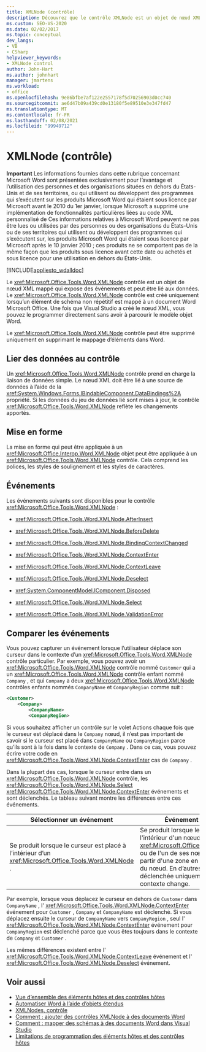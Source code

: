 ```yaml
---
title: XMLNode (contrôle)
description: Découvrez que le contrôle XMLNode est un objet de nœud XML mappé qui expose des événements et qui peut être lié à des données.
ms.custom: SEO-VS-2020
ms.date: 02/02/2017
ms.topic: conceptual
dev_langs:
- VB
- CSharp
helpviewer_keywords:
- XMLNode control
author: John-Hart
ms.author: johnhart
manager: jmartens
ms.workload:
- office
ms.openlocfilehash: 9e86bfbe7af122e2557178f5d70256903d0cc740
ms.sourcegitcommit: ae6d47b09a439cd0e13180f5e89510e3e347fd47
ms.translationtype: MT
ms.contentlocale: fr-FR
ms.lasthandoff: 02/08/2021
ms.locfileid: "99949712"
---
```

# <a name="xmlnode-control"></a>XMLNode (contrôle)
  **Important** Les informations fournies dans cette rubrique concernant Microsoft Word sont présentées exclusivement pour l’avantage et l’utilisation des personnes et des organisations situées en dehors du États-Unis et de ses territoires, ou qui utilisent ou développent des programmes qui s’exécutent sur les produits Microsoft Word qui étaient sous licence par Microsoft avant le 2010 du 1er janvier, lorsque Microsoft a supprimé une implémentation de fonctionnalités particulières liées au code XML personnalisé de Ces informations relatives à Microsoft Word peuvent ne pas être lues ou utilisées par des personnes ou des organisations du États-Unis ou de ses territoires qui utilisent ou développent des programmes qui s’exécutent sur, les produits Microsoft Word qui étaient sous licence par Microsoft après le 10 janvier 2010 ; ces produits ne se comportent pas de la même façon que les produits sous licence avant cette date ou achetés et sous licence pour une utilisation en dehors du États-Unis.

 [!INCLUDE[appliesto_wdalldoc](../vsto/includes/appliesto-wdalldoc-md.md)]

 Le <xref:Microsoft.Office.Tools.Word.XMLNode> contrôle est un objet de nœud XML mappé qui expose des événements et peut être lié aux données. Le <xref:Microsoft.Office.Tools.Word.XMLNode> contrôle est créé uniquement lorsqu’un élément de schéma non répétitif est mappé à un document Word Microsoft Office. Une fois que Visual Studio a créé le nœud XML, vous pouvez le programmer directement sans avoir à parcourir le modèle objet Word.

 Le <xref:Microsoft.Office.Tools.Word.XMLNode> contrôle peut être supprimé uniquement en supprimant le mappage d’éléments dans Word.

## <a name="bind-data-to-the-control"></a>Lier des données au contrôle
 Un <xref:Microsoft.Office.Tools.Word.XMLNode> contrôle prend en charge la liaison de données simple. Le nœud XML doit être lié à une source de données à l’aide de la <xref:System.Windows.Forms.IBindableComponent.DataBindings%2A> propriété. Si les données du jeu de données lié sont mises à jour, le contrôle <xref:Microsoft.Office.Tools.Word.XMLNode> reflète les changements apportés.

## <a name="formatting"></a>Mise en forme
 La mise en forme qui peut être appliquée à un <xref:Microsoft.Office.Interop.Word.XMLNode> objet peut être appliquée à un <xref:Microsoft.Office.Tools.Word.XMLNode> contrôle. Cela comprend les polices, les styles de soulignement et les styles de caractères.

## <a name="events"></a>Événements
 Les événements suivants sont disponibles pour le contrôle <xref:Microsoft.Office.Tools.Word.XMLNode> :

- <xref:Microsoft.Office.Tools.Word.XMLNode.AfterInsert>

- <xref:Microsoft.Office.Tools.Word.XMLNode.BeforeDelete>

- <xref:Microsoft.Office.Tools.Word.XMLNode.BindingContextChanged>

- <xref:Microsoft.Office.Tools.Word.XMLNode.ContextEnter>

- <xref:Microsoft.Office.Tools.Word.XMLNode.ContextLeave>

- <xref:Microsoft.Office.Tools.Word.XMLNode.Deselect>

- <xref:System.ComponentModel.IComponent.Disposed>

- <xref:Microsoft.Office.Tools.Word.XMLNode.Select>

- <xref:Microsoft.Office.Tools.Word.XMLNode.ValidationError>

## <a name="compare-events"></a>Comparer les événements
 Vous pouvez capturer un événement lorsque l’utilisateur déplace son curseur dans le contexte d’un <xref:Microsoft.Office.Tools.Word.XMLNode> contrôle particulier. Par exemple, vous pouvez avoir un <xref:Microsoft.Office.Tools.Word.XMLNode> contrôle nommé `Customer` qui a un <xref:Microsoft.Office.Tools.Word.XMLNode> contrôle enfant nommé `Company` , et qui `Company` a deux <xref:Microsoft.Office.Tools.Word.XMLNode> contrôles enfants nommés `CompanyName` et `CompanyRegion` comme suit :

```xml
<Customer>
    <Company>
        <CompanyName>
        <CompanyRegion>
```

 Si vous souhaitez afficher un contrôle sur le volet Actions chaque fois que le curseur est déplacé dans le `Company` nœud, il n’est pas important de savoir si le curseur est placé dans `CompanyName` ou `CompanyRegion` parce qu’ils sont à la fois dans le contexte de `Company` . Dans ce cas, vous pouvez écrire votre code en <xref:Microsoft.Office.Tools.Word.XMLNode.ContextEnter> cas de `Company` .

 Dans la plupart des cas, lorsque le curseur entre dans un <xref:Microsoft.Office.Tools.Word.XMLNode> contrôle, les <xref:Microsoft.Office.Tools.Word.XMLNode.Select> <xref:Microsoft.Office.Tools.Word.XMLNode.ContextEnter> événements et sont déclenchés. Le tableau suivant montre les différences entre ces événements.

|Sélectionner un événement|Événement ContextEnter|
|------------------|------------------------|
|Se produit lorsque le curseur est placé à l’intérieur d’un <xref:Microsoft.Office.Tools.Word.XMLNode> .|Se produit lorsque le curseur est placé à l'intérieur d'un nœud <xref:Microsoft.Office.Tools.Word.XMLNode> ou de l'un de ses nœuds descendants, à partir d'une zone en dehors du contexte du nœud. En d’autres termes, elle est déclenchée uniquement lorsque le contexte change.|

 Par exemple, lorsque vous déplacez le curseur en dehors de `Customer` dans `CompanyName` , l' <xref:Microsoft.Office.Tools.Word.XMLNode.ContextEnter> événement pour `Customer` , `Company` et `CompanyName` est déclenché. Si vous déplacez ensuite le curseur de `CompanyName` vers `CompanyRegion` , seul l' <xref:Microsoft.Office.Tools.Word.XMLNode.ContextEnter> événement pour `CompanyRegion` est déclenché parce que vous êtes toujours dans le contexte de `Company` et `Customer` .

 Les mêmes différences existent entre l' <xref:Microsoft.Office.Tools.Word.XMLNode.ContextLeave> événement et l' <xref:Microsoft.Office.Tools.Word.XMLNode.Deselect> événement.

## <a name="see-also"></a>Voir aussi
- [Vue d’ensemble des éléments hôtes et des contrôles hôtes](../vsto/host-items-and-host-controls-overview.md)
- [Automatiser Word à l’aide d’objets étendus](../vsto/automating-word-by-using-extended-objects.md)
- [XMLNodes, contrôle](../vsto/xmlnodes-control.md)
- [Comment : ajouter des contrôles XMLNode à des documents Word](../vsto/how-to-add-xmlnode-controls-to-word-documents.md)
- [Comment : mapper des schémas à des documents Word dans Visual Studio](../vsto/how-to-map-schemas-to-word-documents-inside-visual-studio.md)
- [Limitations de programmation des éléments hôtes et des contrôles hôtes](../vsto/programmatic-limitations-of-host-items-and-host-controls.md)
